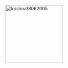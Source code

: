 <p><img align="center" height="180em" src="https://github-readme-streak-stats.herokuapp.com/?user=hariharan1009&theme=" alt="krishna18062005" /></p>
